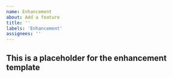 ```yaml
---
name: Enhancement
about: Add a feature
title: ''
labels: 'Enhancement'
assignees: ''
---
```


## This is a placeholder for the enhancement template
